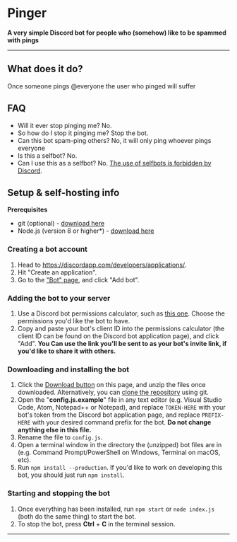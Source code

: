 # Pinger

**A very simple Discord bot for people who (somehow) like to be spammed with pings**


----------

## What does it do?
Once someone pings @everyone the user who pinged will suffer

## FAQ
- Will it ever stop pinging me? No. 
- So how do I stop it pinging me? Stop the bot.
- Can this bot spam-ping others? No, it will only ping whoever pings everyone
- Is this a selfbot? No.
- Can I use this as a selfbot? No. [The use of selfbots is forbidden by Discord](https://support.discordapp.com/hc/en-us/articles/115002192352).

## Setup & self-hosting info
**Prerequisites**
- git (optional) - [download here](https://git-scm.com/downloads)
- Node.js (version 8 or higher*) - [download here](https://nodejs.org/en/)

### Creating a bot account
1. Head to https://discordapp.com/developers/applications/.
2. Hit "Create an application".
3. Go to the ["Bot" page](https://vgy.me/M8axSa.png), and click "Add bot".

### Adding the bot to your server
1. Use a Discord bot permissions calculator, such as [this one](https://finitereality.github.io/permissions-calculator/?v=0). Choose the permissions you'd like the bot to have.
2. Copy and paste your bot's client ID into the permissions calculator (the client ID can be found on the Discord bot application page), and click "Add". **You Can use the link you'll be sent to as your bot's invite link, if you'd like to share it with others.**

### Downloading and installing the bot
1. Click the [Download button](https://i.vgy.me/BlT1va.png) on this page, and unzip the files once downloaded. Alternatively, you can [clone the repository](https://help.github.com/articles/cloning-a-repository/) using git.
2. Open the "**config.js.example**" file in any text editor (e.g. Visual Studio Code, Atom, Notepad++ or Notepad), and replace `TOKEN-HERE` with your bot's token from the Discord bot application page, and replace `PREFIX-HERE` with your desired command prefix for the bot. **Do not change anything else in this file.**
3. Rename the file to `config.js`.
4. Open a terminal window in the directory the (unzipped) bot files are in (e.g. Command Prompt/PowerShell on Windows, Terminal on macOS, etc).
5. Run `npm install --production`. If you'd like to work on developing this bot, you should just run `npm install`.

### Starting and stopping the bot
1. Once everything has been installed, run `npm start` or `node index.js` (both do the same thing) to start the bot.
2. To stop the bot, press **Ctrl** + **C** in the terminal session.

----------


